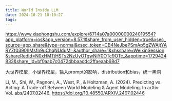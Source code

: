 ```yaml
---
title: World Inside LLM
date: 2024-10-21 10:10:27
tags:
---
```


https://www.xiaohongshu.com/explore/6714a07a0000000024019554?app_platform=ios&app_version=8.57.1&share_from_user_hidden=true&xsec_source=app_share&type=normal&xsec_token=CB4NeJbePSmAp5gZWAjtYARYZt0390hMsfn9uChqNUduM=&author_share=1&xhsshare=WeixinSession&shareRedId=N0xHMTtHSTs2NzUyOTgwNjY0OTc9OTc_&apptime=1729424833&share_id=bf0aab7c04724bbaaddc2ffaeaab68d7

大世界模型，小世界模型，输入prompt的影响，distribution和bias，统一黑洞

Li, M., Shi, W., Pagnoni, A., West, P., & Holtzman, A. (2024). Predicting vs. Acting: A Trade-off Between World Modeling & Agent Modeling. In arXiv: Vol. abs/2407.02446. https://doi.org/10.48550/ARXIV.2407.02446

